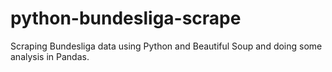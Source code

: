 # python-bundesliga-scrape
Scraping Bundesliga data using Python and Beautiful Soup and doing some analysis in Pandas.
